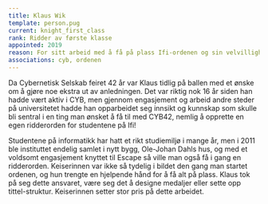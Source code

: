 ```yaml
---
title: Klaus Wik
template: person.pug
current: knight_first_class
rank: Ridder av første klasse
appointed: 2019
reason: For sitt arbeid med å få på plass Ifi-ordenen og sin velvillighet til å hjelpe Keiserinnen og hennes ordensinnehavere tildeles tittelen Ridder av første klasse av Hennes Majestet Keiserpingvinen den Fornemmes orden til Klaus Wik.
associations: cyb, ordenen
---
```


Da Cybernetisk Selskab feiret 42 år var Klaus tidlig på ballen med et ønske om å gjøre noe ekstra ut av anledningen. Det var riktig nok 16 år siden han hadde vært aktiv i CYB, men gjennom engasjement og arbeid andre steder på universitetet hadde han opparbeidet seg innsikt og kunnskap som skulle bli sentral i en ting man ønsket å få til med CYB42, nemlig å opprette en egen ridderorden for studentene på Ifi!

Studentene på informatikk har hatt et rikt studiemiljø i mange år, men i 2011 ble instituttet endelig samlet i nytt bygg, Ole-Johan Dahls hus, og med et voldsomt engasjement knyttet til Escape så ville man også få i gang en ridderorden. Keiserinnen var ikke så tydelig i bildet den gang man startet ordenen, og hun trengte en hjelpende hånd for å få alt på plass. Klaus tok på seg dette ansvaret, være seg det å designe medaljer eller sette opp tittel-struktur. Keiserinnen setter stor pris på dette arbeidet.
